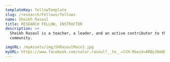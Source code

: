 ```yaml
---
templateKey: fellowTemplate
slug: /research/Fellows/fellows
name: Sheikh Rasoul
title: RESEARCH FELLOW, INSTRUCTOR
description: >+
  Sheikh Rasoul is a teacher, a leader, and an active contributor to the
  community.

imgURL: /myAssets/img/ShRasoulMain2.jpg
myURL: https://www.facebook.com/salar.rasoul?__tn__=lCH-R&eid=ARBy36mQHXuPnsOD2tJ
---
```

